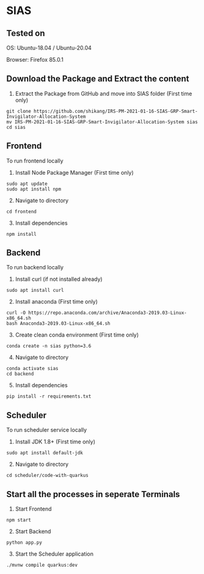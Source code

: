 # SIAS

## Tested on

OS: Ubuntu-18.04 / Ubuntu-20.04

Browser: Firefox 85.0.1


## Download the Package and Extract the content

1. Extract the Package from GitHub and move into SIAS folder (First time only)
```shell
git clone https://github.com/shikang/IRS-PM-2021-01-16-SIAS-GRP-Smart-Invigilator-Allocation-System
mv IRS-PM-2021-01-16-SIAS-GRP-Smart-Invigilator-Allocation-System sias
cd sias
```

## Frontend
To run frontend locally

1. Install Node Package Manager (First time only) 
```shell
sudo apt update
sudo apt install npm
```

2. Navigate to directory
```shell
cd frontend
```

3. Install dependencies
```shell
npm install
```

## Backend
To run backend locally

1. Install curl (if not installed already)
```shell
sudo apt install curl
```

2. Install anaconda (First time only) 
```shell
curl -O https://repo.anaconda.com/archive/Anaconda3-2019.03-Linux-x86_64.sh
bash Anaconda3-2019.03-Linux-x86_64.sh
```

3. Create clean conda environment (First time only) 
```shell
conda create -n sias python=3.6
```

4. Navigate to directory
```shell
conda activate sias
cd backend
```

5. Install dependencies
```shell
pip install -r requirements.txt
```

## Scheduler
To run scheduler service locally

1. Install JDK 1.8+ (First time only) 
```shell
sudo apt install default-jdk
```

2. Navigate to directory
```shell
cd scheduler/code-with-quarkus
```

## Start all the processes in seperate Terminals
1. Start Frontend
```shell
npm start
```

2. Start Backend
```shell
python app.py
```

3. Start the Scheduler application
```shell
./mvnw compile quarkus:dev
```
